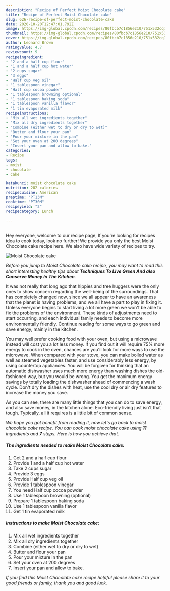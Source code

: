 ```yaml
---
description: "Recipe of Perfect Moist Chocolate cake"
title: "Recipe of Perfect Moist Chocolate cake"
slug: 626-recipe-of-perfect-moist-chocolate-cake
date: 2020-10-20T12:47:01.792Z
image: https://img-global.cpcdn.com/recipes/80fbcb7c1856e210/751x532cq70/moist-chocolate-cake-recipe-main-photo.jpg
thumbnail: https://img-global.cpcdn.com/recipes/80fbcb7c1856e210/751x532cq70/moist-chocolate-cake-recipe-main-photo.jpg
cover: https://img-global.cpcdn.com/recipes/80fbcb7c1856e210/751x532cq70/moist-chocolate-cake-recipe-main-photo.jpg
author: Leonard Brown
ratingvalue: 4.7
reviewcount: 9
recipeingredient:
- "2 and a half cup flour"
- "1 and a half cup hot water"
- "2 cups sugar"
- "3 eggs"
- "Half cup veg oil"
- "1 tablespoon vinegar"
- "Half cup cocoa powder"
- "1 tablespoon browning optional"
- "1 tablespoon baking soda"
- "1 tablespoon vanilla flavor"
- "1 tin evaporated milk"
recipeinstructions:
- "Mix all wet ingredients together"
- "Mix all dry ingredients together"
- "Combine (either wet to dry or dry to wet)"
- "Butter and flour your pan"
- "Pour your mixture in the pan"
- "Set your oven at 200 degrees"
- "Insert your pan and allow to bake."
categories:
- Recipe
tags:
- moist
- chocolate
- cake

katakunci: moist chocolate cake 
nutrition: 282 calories
recipecuisine: American
preptime: "PT13M"
cooktime: "PT30M"
recipeyield: "2"
recipecategory: Lunch

---
```

<br>
Hey everyone, welcome to our recipe page, If you're looking for recipes idea to cook today, look no further! We provide you only the best Moist Chocolate cake recipe here. We also have wide variety of recipes to try.
<br>


![Moist Chocolate cake](https://img-global.cpcdn.com/recipes/80fbcb7c1856e210/751x532cq70/moist-chocolate-cake-recipe-main-photo.jpg)

<i>Before you jump to Moist Chocolate cake recipe, you may want to read this short interesting healthy tips about 
<strong>Techniques To Live Green And also Conserve Money In The Kitchen</strong>.</i>
</br>

It was not really that long ago that hippies and tree huggers were the only ones to show concern regarding the well-being of the surroundings. That has completely changed now, since we all appear to have an awareness that the planet is having problems, and we all have a part to play in fixing it. Unless everyone begins to start living a lot more green we won't be able to fix the problems of the environment. These kinds of adjustments need to start occurring, and each individual family needs to become more environmentally friendly. Continue reading for some ways to go green and save energy, mainly in the kitchen.

You may well prefer cooking food with your oven, but using a microwave instead will cost you a lot less money. If you find out it will require 75% more energy to cook in the oven, chances are you'll look for more ways to use the microwave. When compared with your stove, you can make boiled water as well as steamed vegetables faster, and use considerably less energy, by using countertop appliances. You will be forgiven for thinking that an automatic dishwasher uses much more energy than washing dishes the old-fashioned way, but you would be wrong. You get the maximum energy savings by totally loading the dishwasher ahead of commencing a wash cycle. Don't dry the dishes with heat, use the cool dry or air dry features to increase the money you save.

As you can see, there are many little things that you can do to save energy, and also save money, in the kitchen alone. Eco-friendly living just isn't that tough. Typically, all it requires is a little bit of common sense.


<i>We hope you got benefit from reading it, now let's go back to moist chocolate cake recipe. You can cook moist chocolate cake using <strong>11</strong> ingredients and <strong>7</strong> steps. Here is how you achieve that.
</i>

##### The ingredients needed to make Moist Chocolate cake:

1. Get 2 and a half cup flour
1. Provide 1 and a half cup hot water
1. Take 2 cups sugar
1. Provide 3 eggs
1. Provide Half cup veg oil
1. Provide 1 tablespoon vinegar
1. You need Half cup cocoa powder
1. Use 1 tablespoon browning (optional)
1. Prepare 1 tablespoon baking soda
1. Use 1 tablespoon vanilla flavor
1. Get 1 tin evaporated milk


##### Instructions to make Moist Chocolate cake:

1. Mix all wet ingredients together
1. Mix all dry ingredients together
1. Combine (either wet to dry or dry to wet)
1. Butter and flour your pan
1. Pour your mixture in the pan
1. Set your oven at 200 degrees
1. Insert your pan and allow to bake.


<i>If you find this Moist Chocolate cake recipe helpful please share it to your good friends or family, thank you and good luck.</i>
